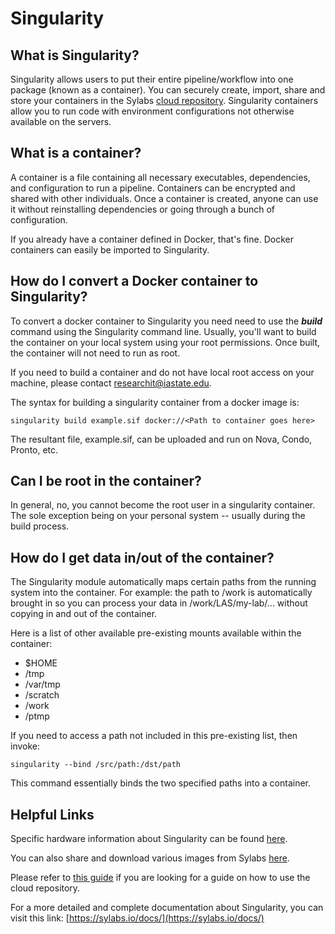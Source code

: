 # Singularity

## What is Singularity?

Singularity allows users to put their entire pipeline/workflow into one package (known as a container). You can securely create, import, share and store your containers in the Sylabs [cloud repository](https://cloud.sylabs.io/library). Singularity containers allow you to run code with environment configurations not otherwise available on the servers.

## What is a container?

A container is a file containing all necessary executables, dependencies, and configuration to run a pipeline. Containers can be encrypted and shared with other individuals. Once a container is created, anyone can use it without reinstalling dependencies or going through a bunch of configuration.

If you already have a container defined in Docker, that's fine. Docker containers can easily be imported to Singularity.

## How do I convert a Docker container to Singularity?

To convert a docker container to Singularity you need need to use the **_build_** command using the Singularity command line. Usually, you'll want to build the container on your local system using your root permissions. Once built, the container will not need to run as root.

If you need to build a container and do not have local root access on your machine, please contact [researchit@iastate.edu](mailto:researchit@iastate.edu).

The syntax for building a singularity container from a docker image is:

```
singularity build example.sif docker://<Path to container goes here>
```

The resultant file, example.sif, can be uploaded and run on Nova, Condo, Pronto, etc.

## Can I be root in the container?

In general, no, you cannot become the root user in a singularity container. The sole exception being on your personal system -- usually during the build process.

## How do I get data in/out of the container?

The Singularity module automatically maps certain paths from the running system into the container. For example: the path to /work is automatically brought in so you can process your data in /work/LAS/my-lab/... without copying in and out of the container.

Here is a list of other available pre-existing mounts available within the container:

* $HOME
* /tmp
* /var/tmp
* /scratch
* /work
* /ptmp

If you need to access a path not included in this pre-existing list, then invoke:

```
singularity --bind /src/path:/dst/path
```

This command essentially binds the two specified paths into a container.

## Helpful Links

Specific hardware information about Singularity can be found [here](singularity-0).

You can also share and download various images from Sylabs [here](https://cloud.sylabs.io/home). 

Please refer to [this guide](private-singularity-image-repositories) if you are looking for a guide on how to use the cloud repository. 

For a more detailed and complete documentation about Singularity, you can visit this link: [https://sylabs.io/docs/](https://sylabs.io/docs/)